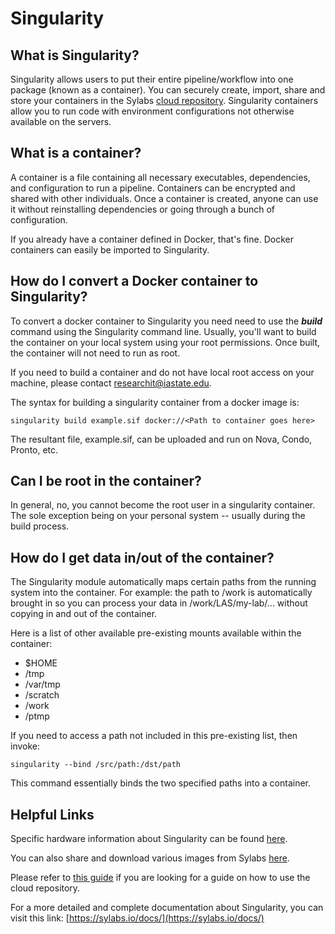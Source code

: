 # Singularity

## What is Singularity?

Singularity allows users to put their entire pipeline/workflow into one package (known as a container). You can securely create, import, share and store your containers in the Sylabs [cloud repository](https://cloud.sylabs.io/library). Singularity containers allow you to run code with environment configurations not otherwise available on the servers.

## What is a container?

A container is a file containing all necessary executables, dependencies, and configuration to run a pipeline. Containers can be encrypted and shared with other individuals. Once a container is created, anyone can use it without reinstalling dependencies or going through a bunch of configuration.

If you already have a container defined in Docker, that's fine. Docker containers can easily be imported to Singularity.

## How do I convert a Docker container to Singularity?

To convert a docker container to Singularity you need need to use the **_build_** command using the Singularity command line. Usually, you'll want to build the container on your local system using your root permissions. Once built, the container will not need to run as root.

If you need to build a container and do not have local root access on your machine, please contact [researchit@iastate.edu](mailto:researchit@iastate.edu).

The syntax for building a singularity container from a docker image is:

```
singularity build example.sif docker://<Path to container goes here>
```

The resultant file, example.sif, can be uploaded and run on Nova, Condo, Pronto, etc.

## Can I be root in the container?

In general, no, you cannot become the root user in a singularity container. The sole exception being on your personal system -- usually during the build process.

## How do I get data in/out of the container?

The Singularity module automatically maps certain paths from the running system into the container. For example: the path to /work is automatically brought in so you can process your data in /work/LAS/my-lab/... without copying in and out of the container.

Here is a list of other available pre-existing mounts available within the container:

* $HOME
* /tmp
* /var/tmp
* /scratch
* /work
* /ptmp

If you need to access a path not included in this pre-existing list, then invoke:

```
singularity --bind /src/path:/dst/path
```

This command essentially binds the two specified paths into a container.

## Helpful Links

Specific hardware information about Singularity can be found [here](singularity-0).

You can also share and download various images from Sylabs [here](https://cloud.sylabs.io/home). 

Please refer to [this guide](private-singularity-image-repositories) if you are looking for a guide on how to use the cloud repository. 

For a more detailed and complete documentation about Singularity, you can visit this link: [https://sylabs.io/docs/](https://sylabs.io/docs/)